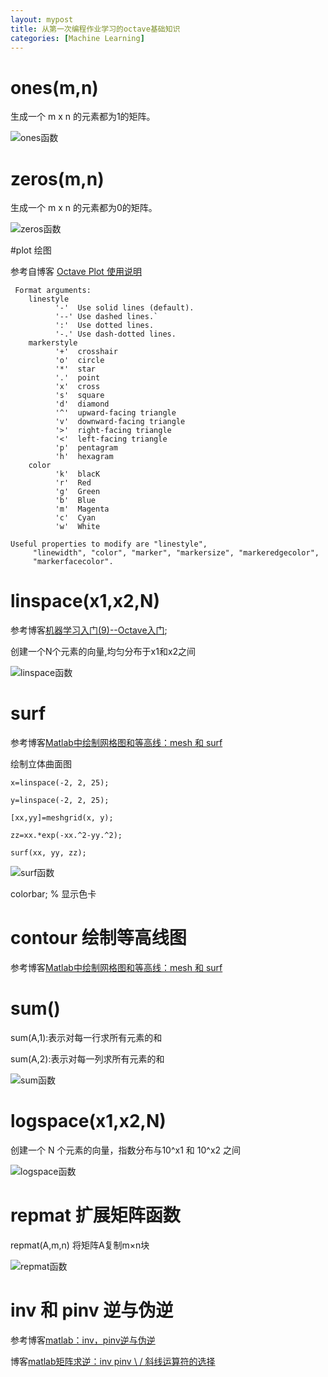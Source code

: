 ```yaml
---
layout: mypost
title: 从第一次编程作业学习的octave基础知识
categories: [Machine Learning]
---
```


# ones(m,n)

生成一个 m x n 的元素都为1的矩阵。

![ones函数](1.png)

# zeros(m,n)

生成一个 m x n 的元素都为0的矩阵。

![zeros函数](2.png)

#plot 绘图

参考自博客 [Octave Plot 使用说明](https://blog.csdn.net/u012936765/article/details/52386253)

```
 Format arguments:
    linestyle
          '-'  Use solid lines (default).
          '--' Use dashed lines.`
          ':'  Use dotted lines.
          '-.' Use dash-dotted lines.
    markerstyle
          '+'  crosshair
          'o'  circle
          '*'  star
          '.'  point
          'x'  cross
          's'  square
          'd'  diamond
          '^'  upward-facing triangle
          'v'  downward-facing triangle
          '>'  right-facing triangle
          '<'  left-facing triangle
          'p'  pentagram
          'h'  hexagram
    color
          'k'  blacK
          'r'  Red
          'g'  Green
          'b'  Blue
          'm'  Magenta
          'c'  Cyan
          'w'  White 
```

```
Useful properties to modify are "linestyle",
     "linewidth", "color", "marker", "markersize", "markeredgecolor",
     "markerfacecolor".
```

# linspace(x1,x2,N)

参考博客[机器学习入门(9)--Octave入门](https://www.jianshu.com/p/f13c86f0e49f);

创建一个N个元素的向量,均匀分布于x1和x2之间

![linspace函数](3.png)

# surf

参考博客[Matlab中绘制网格图和等高线：mesh 和 surf ](http://huzhyi21.blog.163.com/blog/static/1007396201061052214302/)

绘制立体曲面图

```
x=linspace(-2, 2, 25); 

y=linspace(-2, 2, 25); 

[xx,yy]=meshgrid(x, y); 

zz=xx.*exp(-xx.^2-yy.^2); 

surf(xx, yy, zz); 
```

![surf函数](4.png)

colorbar; % 显示色卡

# contour 绘制等高线图

参考博客[Matlab中绘制网格图和等高线：mesh 和 surf ](http://huzhyi21.blog.163.com/blog/static/1007396201061052214302/)

# sum()

sum(A,1):表示对每一行求所有元素的和

sum(A,2):表示对每一列求所有元素的和

![sum函数](5.png)

# logspace(x1,x2,N)

创建一个 N 个元素的向量，指数分布与10^x1 和 10^x2 之间

![logspace函数](6.png)

# repmat 扩展矩阵函数

repmat(A,m,n) 将矩阵A复制m×n块

![repmat函数](7.png)

# inv 和 pinv 逆与伪逆

参考博客[matlab：inv，pinv逆与伪逆](https://blog.csdn.net/yinyu19950811/article/details/61420131)

博客[matlab矩阵求逆：inv pinv \ / 斜线运算符的选择](https://blog.csdn.net/zjjsd195/article/details/20570629)